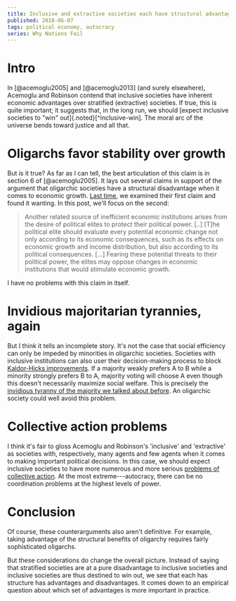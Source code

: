 ```yaml
---
title: Inclusive and extractive societies each have structural advantages
published: 2018-06-07
tags: political economy, autocracy
series: Why Nations Fail
---
```


# Intro

In [@acemoglu2005] and [@acemoglu2013] (and surely elsewhere), Acemoglu and Robinson contend that inclusive societies have inherent economic advantages over stratified (extractive) societies. If true, this is quite important; it suggests that, in the long run, we should [expect inclusive societies to "win" out]{.noted}[^inclusive-win]. The moral arc of the universe bends toward justice and all that.

# Oligarchs favor stability over growth

But is it true? As far as I can tell, the best articulation of this claim is in section 6 of [@acemoglu2005]. It lays out several claims in support of the argument that oligarchic societies have a structural disadvantage when it comes to economic growth. [Last time](/posts/autocrats-accelerate-growth-cooperation/), we examined their first claim and found it wanting. In this post, we'll focus on the second:

<blockquote>
Another related source of inefficient economic institutions arises from the desire of political elites to protect their political power. [..] [T]he political elite should evaluate every potential economic change not only according to its economic consequences, such as its effects on economic growth and income distribution, but also according to its political consequences. [...] Fearing these potential threats to their political power, the elites may oppose changes in economic institutions that would stimulate economic growth.
</blockquote>

I have no problems with this claim in itself.

# Invidious majoritarian tyrannies, again

But I think it tells an incomplete story. It's not the case that social efficiency can only be impeded by minorities in oligarchic societies. Societies with inclusive institutions can also user their decision-making process to block [Kaldor-Hicks improvements](https://en.wikipedia.org/wiki/Kaldor%E2%80%93Hicks_efficiency). If a majority weakly prefers A to B while a minority strongly prefers B to A, majority voting will choose A even though this doesn't necessarily maximize social welfare. This is precisely the [invidious tyranny of the majority we talked about before](/posts/innocuous-invidious-majoritarian-tyrannies). An oligarchic society could well avoid this problem.

<!--more-->

# Collective action problems

I think it's fair to gloss Acemoglu and Robinson's 'inclusive' and 'extractive' as societies with, respectively, many agents and few agents when it comes to making important political decisions. In this case, we should expect inclusive societies to have more numerous and more serious [problems of collective action](https://en.wikipedia.org/wiki/Collective_action_problem). At the most extreme---autocracy, there can be no coordination problems at the highest levels of power.

# Conclusion

Of course, these counterarguments also aren't definitive. For example, taking advantage of the structural benefits of oligarchy requires fairly sophisticated oligarchs.

But these considerations do change the overall picture. Instead of saying that stratified societies are at a pure disadvantage to inclusive societies and inclusive societies are thus destined to win out, we see that each has structure has advantages and disadvantages. It comes down to an empirical question about which set of advantages is more important in practice.
